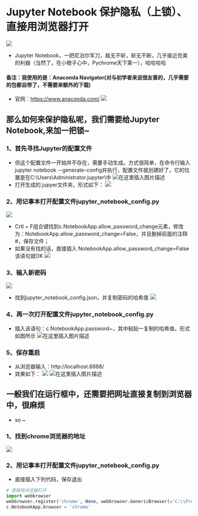 # Jupyter Notebook 保护隐私（上锁）、直接用浏览器打开
![](https://img-blog.csdnimg.cn/20200803223420751.jpg?x-oss-process=image/watermark,type_ZmFuZ3poZW5naGVpdGk,shadow_10,text_aHR0cHM6Ly9ibG9nLmNzZG4ubmV0L3FxXzQzNzI5ODIy,size_16,color_FFFFFF,t_70)

* Jupyter Notebook，一把尼泊尔军刀，敌无不斩，斩无不断，几乎接近完美的利器（当然了，在小橙子心中，Pychrome天下第一），哈哈哈哈

#### 备注：我使用的是：Anaconda Navigator(对与初学者来说很友善的，几乎需要的包都自带了，不需要来额外的下载)
* 官网：https://www.anaconda.com/
![](https://img-blog.csdnimg.cn/20200803223533485.png)

## 那么如何来保护隐私呢，我们需要给Jupyter Notebook,来加一把锁~

### 1、首先寻找Jupyter的配置文件
* 但这个配置文件一开始并不存在，需要手动生成。方式很简单，在命令行输入jupyter notebook --generate-config并执行，配置文件就创建好了，它的位置是在C:\Users\Administrator\.jupyter\中
![在这里插入图片描述](https://img-blog.csdnimg.cn/20200803223620846.png)
* 打开生成的.jupyer文件夹，形式如下：
![](https://img-blog.csdnimg.cn/20200803223740516.png?x-oss-process=image/watermark,type_ZmFuZ3poZW5naGVpdGk,shadow_10,text_aHR0cHM6Ly9ibG9nLmNzZG4ubmV0L3FxXzQzNzI5ODIy,size_16,color_FFFFFF,t_70)
### 2、用记事本打开配置文件jupyter_notebook_config.py
![](https://img-blog.csdnimg.cn/20200803224151803.png)

* Crtl + F组合键找到c.NotebookApp.allow_password_change元素，修改为：NotebookApp.allow_password_change=False，并且删掉前面的注释#，保存文件；
* 如果没有找的话，直接插入 NotebookApp.allow_password_change=False 该语句就OK
![](https://img-blog.csdnimg.cn/20200803224646965.png?x-oss-process=image/watermark,type_ZmFuZ3poZW5naGVpdGk,shadow_10,text_aHR0cHM6Ly9ibG9nLmNzZG4ubmV0L3FxXzQzNzI5ODIy,size_16,color_FFFFFF,t_70)
### 3、输入新密码
![](https://img-blog.csdnimg.cn/20200803225029391.png?x-oss-process=image/watermark,type_ZmFuZ3poZW5naGVpdGk,shadow_10,text_aHR0cHM6Ly9ibG9nLmNzZG4ubmV0L3FxXzQzNzI5ODIy,size_16,color_FFFFFF,t_70)
* 找到jupyter_notebook_config.json，并复制密码的哈希值
![](https://img-blog.csdnimg.cn/20200803225334322.png?x-oss-process=image/watermark,type_ZmFuZ3poZW5naGVpdGk,shadow_10,text_aHR0cHM6Ly9ibG9nLmNzZG4ubmV0L3FxXzQzNzI5ODIy,size_16,color_FFFFFF,t_70)

### 4、再一次打开配置文件jupyter_notebook_config.py
* 插入该语句：c.NotebookApp.password~，其中粘贴一复制的哈希值，形式如图所示
![在这里插入图片描述](https://img-blog.csdnimg.cn/2020080322575269.png)
### 5、保存重启
* 从浏览器输入：http://localhost:8888/
* 效果如下：
![](https://img-blog.csdnimg.cn/20200803230258637.png?x-oss-process=image/watermark,type_ZmFuZ3poZW5naGVpdGk,shadow_10,text_aHR0cHM6Ly9ibG9nLmNzZG4ubmV0L3FxXzQzNzI5ODIy,size_16,color_FFFFFF,t_70)
![在这里插入图片描述](https://img-blog.csdnimg.cn/20200803230340553.png?x-oss-process=image/watermark,type_ZmFuZ3poZW5naGVpdGk,shadow_10,text_aHR0cHM6Ly9ibG9nLmNzZG4ubmV0L3FxXzQzNzI5ODIy,size_16,color_FFFFFF,t_70)
## 一般我们在运行框中，还需要把网址直接复制到浏览器中，很麻烦
* so ~
### 1、找到chrome浏览器的地址
![](https://img-blog.csdnimg.cn/20200803230948217.png?x-oss-process=image/watermark,type_ZmFuZ3poZW5naGVpdGk,shadow_10,text_aHR0cHM6Ly9ibG9nLmNzZG4ubmV0L3FxXzQzNzI5ODIy,size_16,color_FFFFFF,t_70)
### 2、用记事本打开配置文件jupyter_notebook_config.py
* 直接插入下列代码，保存退出
```python
# 直接用浏览器打开
import webbrowser
webbrowser.register('chrome', None, webbrowser.GenericBrowser(u'C:\\Program Files (x86)\\Google\\Chrome\\Application\\chrome.exe'))
c.NotebookApp.browser = 'chrome'
```
